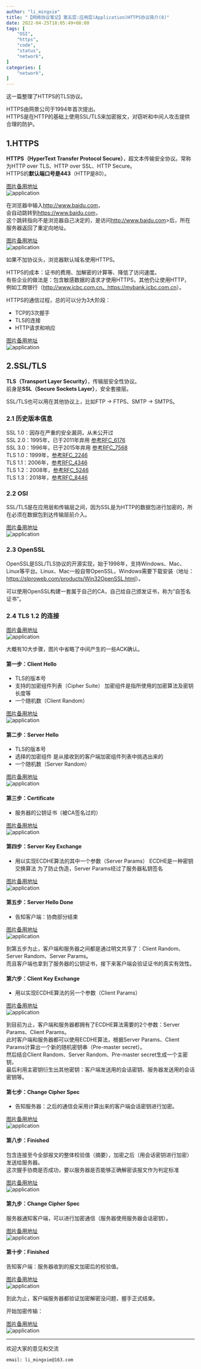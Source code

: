 ```yaml
---
author: "li_mingxie"
title: "【网络协议笔记】第五层:应用层(Application)HTTPS协议简介(8)"
date: 2022-04-25T18:05:49+08:00
tags: [
    "OSI",
    "https",
    "code",
    "status",
    "network",
]
categories: [
    "network",
]
---
```


这一篇整理了HTTPS的TLS协议。  
<!--more-->
HTTPS由网景公司于1994年首次提出。  
HTTPS是在HTTP的基础上使用SSL/TLS来加密报文，对窃听和中间人攻击提供合理的防护。  

## 1.HTTPS

**HTTPS（HyperText Transfer Protocol Secure）**，超文本传输安全协议。常称为HTTP over TLS、HTTP over SSL、HTTP Secure。  
HTTPS的**默认端口号是443**（HTTP是80）。

[图片备用地址](https://limingxie.github.io/images/network/application/application_80.png)  
![application](https://mingxie-blog.oss-cn-beijing.aliyuncs.com/image/network/application/application_80.png?x-oss-process=image/resize,w_700,m_lfit)  

在浏览器中输入<http://www.baidu.com>，  
会自动跳转到<https://www.baidu.com>，  
这个跳转指向不是浏览器自己决定的，是访问<http://www.baidu.com>>后，所在服务器返回了重定向地址。

[图片备用地址](https://limingxie.github.io/images/network/application/application_81.png)  
![application](https://mingxie-blog.oss-cn-beijing.aliyuncs.com/image/network/application/application_81.png?x-oss-process=image/resize,w_700,m_lfit)  

如果不加协议头，浏览器默认域名使用HTTPS。  

HTTPS的成本：证书的费用、加解密的计算等、降低了访问速度。  
有些企业的做法是：包含敏感数据的请求才使用HTTPS，其他仍让使用HTTP，  
例如工商银行（<http://www.icbc.com.cn、https://mybank.icbc.com.cn>）。

HTTPS的通信过程，总的可以分为3大阶段：  

* TCP的3次握手
* TLS的连接
* HTTP请求和响应

[图片备用地址](https://limingxie.github.io/images/network/application/application_82.png)  
![application](https://mingxie-blog.oss-cn-beijing.aliyuncs.com/image/network/application/application_82.png?x-oss-process=image/resize,w_700,m_lfit)  

## 2.SSL/TLS

**TLS（Transport Layer Security）**，传输层安全性协议。  
前身是**SSL（Secure Sockets Layer）**，安全套接层。  

SSL/TLS也可以用在其他协议上，比如FTP -> FTPS、SMTP -> SMTPS。  

### 2.1 历史版本信息

SSL 1.0：因存在严重的安全漏洞，从未公开过  
SSL 2.0：1995年，已于2011年弃用 [参考RFC_6176](https://datatracker.ietf.org/doc/html/rfc6176)  
SSL 3.0：1996年，已于2015年弃用 [参考RFC_7568](https://datatracker.ietf.org/doc/html/rfc7568)  
TLS 1.0：1999年，[参考RFC_2246](https://datatracker.ietf.org/doc/html/rfc2246)  
TLS 1.1：2006年，[参考RFC_4346](https://datatracker.ietf.org/doc/html/rfc4346)  
TLS 1.2：2008年，[参考RFC_5246](https://datatracker.ietf.org/doc/html/rfc5246)  
TLS 1.3：2018年，[参考RFC_8446](https://datatracker.ietf.org/doc/html/rfc8446)  

### 2.2 OSI

SSL/TLS是在应用层和传输层之间，因为SSL是为HTTP的数据包进行加密的，所在必须在数据包到达传输层前介入。  

[图片备用地址](https://limingxie.github.io/images/network/application/application_83.png)  
![application](https://mingxie-blog.oss-cn-beijing.aliyuncs.com/image/network/application/application_83.png?x-oss-process=image/resize,w_700,m_lfit)  

### 2.3 OpenSSL

OpenSSL是SSL/TLS协议的开源实现，始于1998年，支持Windows、Mac、Linux等平台。Linux、Mac一般自带OpenSSL，Windows需要下载安装（地址：<https://slproweb.com/products/Win32OpenSSL.html>）。  

可以使用OpenSSL构建一套属于自己的CA，自己给自己颁发证书，称为“自签名证书”。  

### 2.4 TLS 1.2 的连接

[图片备用地址](https://limingxie.github.io/images/network/application/application_94.png)  
![application](https://mingxie-blog.oss-cn-beijing.aliyuncs.com/image/network/application/application_94.png?x-oss-process=image/resize,w_700,m_lfit)  

大概有10大步骤，图片中省略了中间产生的一些ACK确认。  

#### 第一步：Client Hello

* TLS的版本号
* 支持的加密组件列表（Cipher Suite）
    加密组件是指所使用的加密算法及密钥长度等
* 一个随机数（Client Random）

[图片备用地址](https://limingxie.github.io/images/network/application/application_84.png)  
![application](https://mingxie-blog.oss-cn-beijing.aliyuncs.com/image/network/application/application_84.png?x-oss-process=image/resize,w_700,m_lfit)  

#### 第二步：Server Hello

* TLS的版本号
* 选择的加密组件
    是从接收到的客户端加密组件列表中挑选出来的
* 一个随机数（Server Random）

[图片备用地址](https://limingxie.github.io/images/network/application/application_85.png)  
![application](https://mingxie-blog.oss-cn-beijing.aliyuncs.com/image/network/application/application_85.png?x-oss-process=image/resize,w_700,m_lfit)  

#### 第三步：Certificate

* 服务器的公钥证书（被CA签名过的）

[图片备用地址](https://limingxie.github.io/images/network/application/application_86.png)  
![application](https://mingxie-blog.oss-cn-beijing.aliyuncs.com/image/network/application/application_86.png?x-oss-process=image/resize,w_700,m_lfit)  

#### 第四步：Server Key Exchange

* 用以实现ECDHE算法的其中一个参数（Server Params）
    ECDHE是一种密钥交换算法
    为了防止伪造，Server Params经过了服务器私钥签名

[图片备用地址](https://limingxie.github.io/images/network/application/application_95.jpg)  
![application](https://mingxie-blog.oss-cn-beijing.aliyuncs.com/image/network/application/application_95.jpg?x-oss-process=image/resize,w_700,m_lfit)  

#### 第五步：Server Hello Done

* 告知客户端：协商部分结束

[图片备用地址](https://limingxie.github.io/images/network/application/application_87.png)  
![application](https://mingxie-blog.oss-cn-beijing.aliyuncs.com/image/network/application/application_87.png?x-oss-process=image/resize,w_700,m_lfit)  

到第五步为止，客户端和服务器之间都是通过明文共享了：Client Random、Server Random、Server Params。  
而且客户端也拿到了服务器的公钥证书，接下来客户端会验证证书的真实有效性。

#### 第六步：Client Key Exchange

* 用以实现ECDHE算法的另一个参数（Client Params）

[图片备用地址](https://limingxie.github.io/images/network/application/application_88.png)  
![application](https://mingxie-blog.oss-cn-beijing.aliyuncs.com/image/network/application/application_88.png?x-oss-process=image/resize,w_700,m_lfit)  

到目前为止，客户端和服务器都拥有了ECDHE算法需要的2个参数：Server Params、Client Params。  
此时客户端和服务器都可以使用ECDHE算法，根据Server Params、Client Params计算出一个新的随机密钥串（Pre-master secret）。  
然后结合Client Random、Server Random、Pre-master secret生成一个主密钥，  
最后利用主密钥衍生出其他密钥：客户端发送用的会话密钥、服务器发送用的会话密钥等。

#### 第七步：Change Cipher Spec

* 告知服务器：之后的通信会采用计算出来的客户端会话密钥进行加密。

[图片备用地址](https://limingxie.github.io/images/network/application/application_89.png)  
![application](https://mingxie-blog.oss-cn-beijing.aliyuncs.com/image/network/application/application_89.png?x-oss-process=image/resize,w_700,m_lfit)  

#### 第八步：Finished

包含连接至今全部报文的整体校验值（摘要），加密之后（用会话密钥进行加密）发送给服务器。  
这次握手协商是否成功，要以服务器是否能够正确解密该报文作为判定标准

[图片备用地址](https://limingxie.github.io/images/network/application/application_90.png)  
![application](https://mingxie-blog.oss-cn-beijing.aliyuncs.com/image/network/application/application_90.png?x-oss-process=image/resize,w_700,m_lfit)  

#### 第九步：Change Cipher Spec

服务器通知客户端，可以进行加密通信（服务器使用服务器会话密钥）。

[图片备用地址](https://limingxie.github.io/images/network/application/application_91.png)  
![application](https://mingxie-blog.oss-cn-beijing.aliyuncs.com/image/network/application/application_91.png?x-oss-process=image/resize,w_700,m_lfit)  

#### 第十步：Finished

告知客户端：服务器收到的报文加密后的校验值。

[图片备用地址](https://limingxie.github.io/images/network/application/application_92.png)  
![application](https://mingxie-blog.oss-cn-beijing.aliyuncs.com/image/network/application/application_92.png?x-oss-process=image/resize,w_700,m_lfit)  

到此为止，客户端服务器都验证加密解密没问题，握手正式结束。

开始加密传输：

[图片备用地址](https://limingxie.github.io/images/network/application/application_93.png)  
![application](https://mingxie-blog.oss-cn-beijing.aliyuncs.com/image/network/application/application_93.png?x-oss-process=image/resize,w_700,m_lfit)  

----------------------------------------------
欢迎大家的意见和交流

`email: li_mingxie@163.com`
